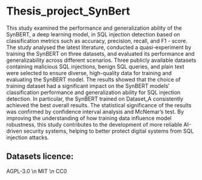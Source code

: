 # Thesis_project_SynBert


This study examined the performance and generalization ability of the SynBERT, a deep learning model, in SQL injection detection based on classification metrics such as accuracy, precision, recall, and F1 - score. The study analysed the latest literature, conducted a quasi-experiment by training the SynBERT on three datasets, and evaluated its performance and generalizability across different scenarios. Three publicly available datasets containing malicious SQL injections, benign SQL queries, and plain text were selected to ensure diverse, high-quality data for training and evaluating the SynBERT model. The results showed that the choice of training dataset had a significant impact on the SynBERT models' classification performance and generalization ability for SQL injection detection. In particular, the SynBERT trained on Dataset_A consistently achieved the best overall results. The statistical significance of the results was confirmed by confidence interval analysis and McNemar’s test. By improving the understanding of how training data influence model robustness, this study contributes to the development of more reliable AI-driven security systems, helping to better protect digital systems from SQL injection attacks.

## Datasets licence:
AGPL-3.0 \n
MIT \n
CC0
